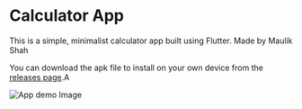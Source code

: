 # Calculator App

This is a simple, minimalist calculator app built using Flutter. Made by Maulik Shah

You can download the apk file to install on your own device from the [releases page](https://github.com/IAmMaulik/flutter_calculator/releases/tag/v1.0).A

<img src="https://i.ibb.co/QND9XSp/ss1.png"
     alt="App demo Image"
     />
